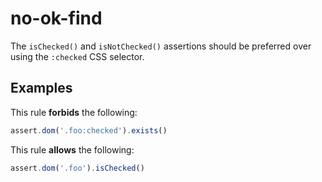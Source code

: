 # no-ok-find

The `isChecked()` and `isNotChecked()` assertions should be preferred over
using the `:checked` CSS selector.

## Examples

This rule **forbids** the following:

```js
assert.dom('.foo:checked').exists()
```

This rule **allows** the following:

```js
assert.dom('.foo').isChecked()
```
